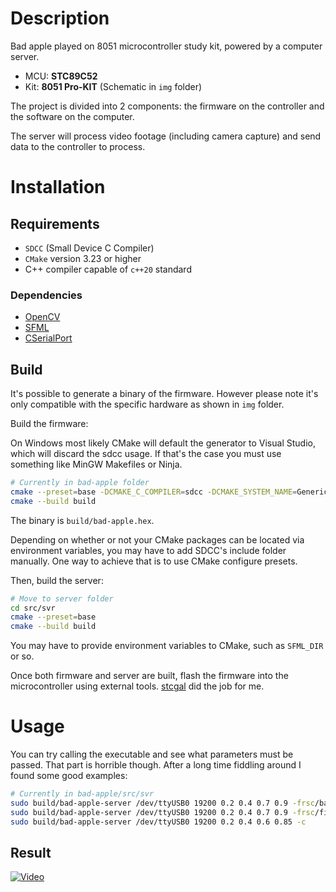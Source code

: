 # Description

Bad apple played on 8051 microcontroller study kit, powered by a computer server.

* MCU: **STC89C52**
* Kit: **8051 Pro-KIT** (Schematic in `img` folder)

The project is divided into 2 components: the firmware on the controller and the software on the computer.

The server will process video footage (including camera capture) and send data to the controller to process.

# Installation

## Requirements

* `SDCC` (Small Device C Compiler)
* `CMake` version 3.23 or higher
* C++ compiler capable of `c++20` standard

### Dependencies

* [OpenCV](https://github.com/opencv/opencv)
* [SFML](https://github.com/SFML/SFML)
* [CSerialPort](https://github.com/itas109/CSerialPort)

## Build

It's possible to generate a binary of the firmware. However please note it's only compatible with the specific hardware as shown in `img` folder.

Build the firmware:

On Windows most likely CMake will default the generator to Visual Studio, which will discard the sdcc usage. If that's the case you must use something like MinGW Makefiles or Ninja.

```bash
# Currently in bad-apple folder
cmake --preset=base -DCMAKE_C_COMPILER=sdcc -DCMAKE_SYSTEM_NAME=Generic # -G"MinGW Makefiles"
cmake --build build
```

The binary is `build/bad-apple.hex`.

Depending on whether or not your CMake packages can be located via environment variables, you may have to add SDCC's include folder manually. One way to achieve that is to use CMake configure presets.

Then, build the server:

```bash
# Move to server folder
cd src/svr
cmake --preset=base
cmake --build build
```

You may have to provide environment variables to CMake, such as `SFML_DIR` or so.

Once both firmware and server are built, flash the firmware into the microcontroller using external tools. [stcgal](https://github.com/grigorig/stcgal) did the job for me.

# Usage

You can try calling the executable and see what parameters must be passed. That part is horrible though. After a long time fiddling around I found some good examples:

```bash
# Currently in bad-apple/src/svr
sudo build/bad-apple-server /dev/ttyUSB0 19200 0.2 0.4 0.7 0.9 -frsc/bad-apple.mp4
sudo build/bad-apple-server /dev/ttyUSB0 19200 0.2 0.4 0.7 0.9 -frsc/fire.mp4
sudo build/bad-apple-server /dev/ttyUSB0 19200 0.2 0.4 0.6 0.85 -c
```

## Result
[![Video](https://i.imgur.com/Ik74nzT.png)](https://youtu.be/O3pgFUubkxc)
